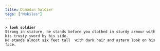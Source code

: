 ```yaml
---
title: Dúnadan Soldier
tags: ["Mobiles"]
---
```

`> `**`look soldier`**
`Strong in stature, he stands before you clothed in sturdy armour with his trusty sword by his side.  `
`He stands almost six feet tall  with dark hair and astern look on his face.`
